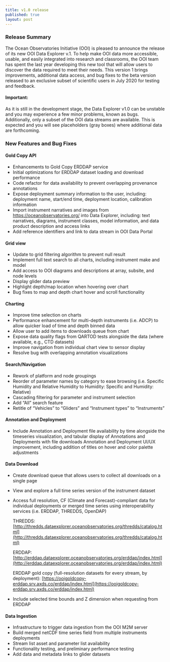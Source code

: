 ```yaml
---
title: v1.0 release
published: true
layout: post
---
```


### Release Summary
The Ocean Observatories Initiative (OOI) is pleased to announce the release of its new OOI Data Explorer v.1. To help make OOI data more accessible, usable, and easily integrated into research and classrooms, the OOI team has spent the last year developing this new tool that will allow users to discover the data required to meet their needs.  This version 1 brings improvements, additional data access, and bug fixes to the beta version released to an exclusive subset of scientific users in July 2020 for testing and feedback.

#### Important: #### 
As it is still in the development stage, the Data Explorer v1.0 can be unstable and you may experience a few minor problems, known as bugs. Additionally, only a subset of the OOI data streams are available. This is expected and you will see placeholders (gray boxes) where additional data are forthcoming.

### New Features and Bug Fixes

#### Gold Copy API
* Enhancements to Gold Copy ERDDAP service
* Initial optimizations for ERDDAP dataset loading and download performance
* Code refactor for data availability to prevent overlapping provenance annotations
* Expose deployment summary information to the user, including: deployment name, start/end time, deployment location, calibration information
* Import instrument narratives and images from https://oceanobservatories.org/ into Data Explorer, including: text narratives, diagrams, instrument classes, model information, and data product description and access links
* Add reference identifiers and link to data stream in OOI Data Portal

#### Grid view 
* Update to grid filtering algorithm to prevent null result
* Implement full text search to all charts, including instrument make and model
* Add access to OOI diagrams and descriptions at array, subsite, and node levels
* Display glider data preview
* Highlight depth/map location when hovering over chart
* Bug fixes to map and depth chart hover and scroll functionality

#### Charting 
* Improve time selection on charts
* Performance enhancement for multi-depth instruments (i.e. ADCP) to allow quicker load of time and depth binned data
* Allow user to add items to downloads queue from chart
* Expose data quality flags from QARTOD tests alongside the data (where available, e.g., CTD datasets)
* Improve navigation from individual chart view to sensor display
* Resolve bug with overlapping annotation visualizations

#### Search/Navigation 
* Rework of platform and node groupings
* Reorder of parameter names by category to ease browsing (i.e. Specific Humidity and Relative Humidity to Humidity: Specific and Humidity: Relative)
* Cascading filtering for parameter and instrument selection
* Add “All” search feature
* Retitle of “Vehicles” to “Gliders” and “Instrument types” to “Instruments”

#### Annotation and Deployment
* Include Annotation and Deployment file availability by time alongside the timeseries visualization, and tabular display of Annotations and Deployments with file downloads
Annotation and Deployment UI/UX improvement, including addition of titles on hover and color palette adjustments

#### Data Download
* Create download queue that allows users to collect all downloads on a single page
* View and explore a full time series version of the instrument dataset
* Access full resolution, CF (Climate and Forecast)-compliant data for individual deployments or merged time series using interoperability services (i.e. ERDDAP, THREDDS, OpenDAP) 

    THREDDS: [http://thredds.dataexplorer.oceanobservatories.org/thredds/catalog.html](http://thredds.dataexplorer.oceanobservatories.org/thredds/catalog.html)
    
    ERDDAP: [http://erddap.dataexplorer.oceanobservatories.org/erddap/index.html](http://erddap.dataexplorer.oceanobservatories.org/erddap/index.html)
    
    ERDDAP gold copy (full-resolution datasets for every stream, by deployment): [https://ooigoldcopy-erddap.srv.axds.co/erddap/index.html](https://ooigoldcopy-erddap.srv.axds.co/erddap/index.html)

* Include selected time bounds and Z dimension when requesting from ERDDAP

#### Data Ingestion
* Infrastructure to trigger data ingestion from the OOI M2M server
* Build merged netCDF time series field from multiple instruments deployments
* Stream list asset and parameter list availability
* Functionality testing, and preliminary performance testing
* Add data and metadata links to glider datasets

